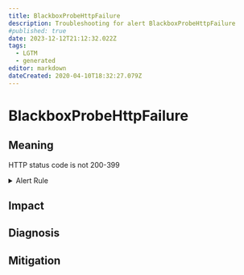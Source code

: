 ```yaml
---
title: BlackboxProbeHttpFailure
description: Troubleshooting for alert BlackboxProbeHttpFailure
#published: true
date: 2023-12-12T21:12:32.022Z
tags: 
  - LGTM
  - generated
editor: markdown
dateCreated: 2020-04-10T18:32:27.079Z
---
```


# BlackboxProbeHttpFailure

## Meaning
[//]: # "Short paragraph that explains what the alert means"
HTTP status code is not 200-399

<details>
  <summary>Alert Rule</summary>

{{% rule "blackbox/blackbox-exporter.yml" "BlackboxProbeHttpFailure" %}}

<!-- Rule when generated

```yaml
alert: BlackboxProbeHttpFailure
expr: probe_http_status_code <= 199 OR probe_http_status_code >= 400
for: 0m
labels:
    severity: critical
annotations:
    summary: Blackbox probe HTTP failure (instance {{ $labels.instance }})
    description: |-
        HTTP status code is not 200-399
          VALUE = {{ $value }}
          LABELS = {{ $labels }}
    runbook: https://github.com/srerun/prometheus-alerts/blob/main/content/runbooks/blackbox-exporter/BlackboxProbeHttpFailure.md

```

-->

</details>


## Impact
[//]: # "What could / will happen if the alert is not addressed"



## Diagnosis
[//]: # "Steps to take to identify the cause of the problem"



## Mitigation
[//]: # "The steps necessary to resolve the alert"
